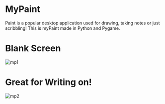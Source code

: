 # MyPaint
Paint is a popular desktop application used for drawing, taking notes or just scribbling!
This is myPaint made in Python and Pygame.
# Blank Screen
![mp1](https://user-images.githubusercontent.com/88516317/149648340-52b894ee-40c8-4444-9d0b-87076b28de28.png)
# Great for Writing on!
![mp2](https://user-images.githubusercontent.com/88516317/149648336-438c73e2-a822-4561-956a-b010d056ea4a.png)

